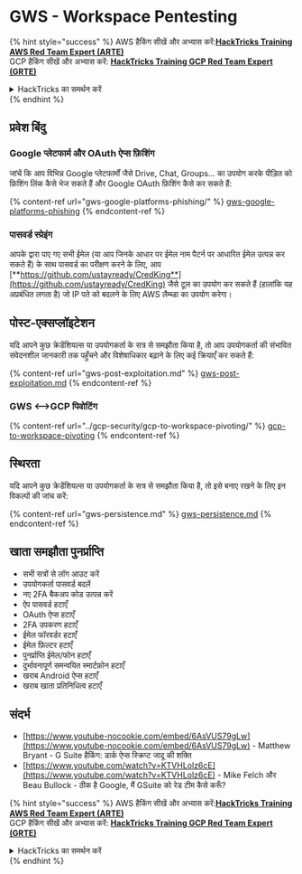 # GWS - Workspace Pentesting

{% hint style="success" %}
AWS हैकिंग सीखें और अभ्यास करें:<img src="../../.gitbook/assets/image (1).png" alt="" data-size="line">[**HackTricks Training AWS Red Team Expert (ARTE)**](https://training.hacktricks.xyz/courses/arte)<img src="../../.gitbook/assets/image (1).png" alt="" data-size="line">\
GCP हैकिंग सीखें और अभ्यास करें: <img src="../../.gitbook/assets/image (2).png" alt="" data-size="line">[**HackTricks Training GCP Red Team Expert (GRTE)**<img src="../../.gitbook/assets/image (2).png" alt="" data-size="line">](https://training.hacktricks.xyz/courses/grte)

<details>

<summary>HackTricks का समर्थन करें</summary>

* [**सदस्यता योजनाएँ**](https://github.com/sponsors/carlospolop) देखें!
* **💬 [**Discord समूह**](https://discord.gg/hRep4RUj7f) या [**telegram समूह**](https://t.me/peass) में शामिल हों या **Twitter** 🐦 पर हमें **फॉलो करें** [**@hacktricks\_live**](https://twitter.com/hacktricks\_live)**.**
* **हैकिंग ट्रिक्स साझा करें और** [**HackTricks**](https://github.com/carlospolop/hacktricks) और [**HackTricks Cloud**](https://github.com/carlospolop/hacktricks-cloud) github repos में PRs सबमिट करें।

</details>
{% endhint %}

## प्रवेश बिंदु

### Google प्लेटफार्म और OAuth ऐप्स फ़िशिंग

जांचें कि आप विभिन्न Google प्लेटफार्मों जैसे Drive, Chat, Groups... का उपयोग करके पीड़ित को फ़िशिंग लिंक कैसे भेज सकते हैं और Google OAuth फ़िशिंग कैसे कर सकते हैं:

{% content-ref url="gws-google-platforms-phishing/" %}
[gws-google-platforms-phishing](gws-google-platforms-phishing/)
{% endcontent-ref %}

### पासवर्ड स्प्रेइंग

आपके द्वारा पाए गए सभी ईमेल (या आप जिनके आधार पर ईमेल नाम पैटर्न पर आधारित ईमेल उत्पन्न कर सकते हैं) के साथ पासवर्ड का परीक्षण करने के लिए, आप [**https://github.com/ustayready/CredKing**](https://github.com/ustayready/CredKing) जैसे टूल का उपयोग कर सकते हैं (हालांकि यह अप्रबंधित लगता है) जो IP पते को बदलने के लिए AWS लैम्ब्डा का उपयोग करेगा।

## पोस्ट-एक्सप्लॉइटेशन

यदि आपने कुछ क्रेडेंशियल्स या उपयोगकर्ता के सत्र से समझौता किया है, तो आप उपयोगकर्ता की संभावित संवेदनशील जानकारी तक पहुँचने और विशेषाधिकार बढ़ाने के लिए कई क्रियाएँ कर सकते हैं:

{% content-ref url="gws-post-exploitation.md" %}
[gws-post-exploitation.md](gws-post-exploitation.md)
{% endcontent-ref %}

### GWS <-->GCP पिवोटिंग

{% content-ref url="../gcp-security/gcp-to-workspace-pivoting/" %}
[gcp-to-workspace-pivoting](../gcp-security/gcp-to-workspace-pivoting/)
{% endcontent-ref %}

## स्थिरता

यदि आपने कुछ क्रेडेंशियल्स या उपयोगकर्ता के सत्र से समझौता किया है, तो इसे बनाए रखने के लिए इन विकल्पों की जांच करें:

{% content-ref url="gws-persistence.md" %}
[gws-persistence.md](gws-persistence.md)
{% endcontent-ref %}

## खाता समझौता पुनर्प्राप्ति

* सभी सत्रों से लॉग आउट करें
* उपयोगकर्ता पासवर्ड बदलें
* नए 2FA बैकअप कोड उत्पन्न करें
* ऐप पासवर्ड हटाएँ
* OAuth ऐप्स हटाएँ
* 2FA उपकरण हटाएँ
* ईमेल फॉरवर्डर हटाएँ
* ईमेल फ़िल्टर हटाएँ
* पुनर्प्राप्ति ईमेल/फोन हटाएँ
* दुर्भावनापूर्ण समन्वयित स्मार्टफ़ोन हटाएँ
* खराब Android ऐप्स हटाएँ
* खराब खाता प्रतिनिधित्व हटाएँ

## संदर्भ

* [https://www.youtube-nocookie.com/embed/6AsVUS79gLw](https://www.youtube-nocookie.com/embed/6AsVUS79gLw) - Matthew Bryant - G Suite हैकिंग: डार्क ऐप्स स्क्रिप्ट जादू की शक्ति
* [https://www.youtube.com/watch?v=KTVHLolz6cE](https://www.youtube.com/watch?v=KTVHLolz6cE) - Mike Felch और Beau Bullock - ठीक है Google, मैं GSuite को रेड टीम कैसे करूँ? 

{% hint style="success" %}
AWS हैकिंग सीखें और अभ्यास करें:<img src="../../.gitbook/assets/image (1).png" alt="" data-size="line">[**HackTricks Training AWS Red Team Expert (ARTE)**](https://training.hacktricks.xyz/courses/arte)<img src="../../.gitbook/assets/image (1).png" alt="" data-size="line">\
GCP हैकिंग सीखें और अभ्यास करें: <img src="../../.gitbook/assets/image (2).png" alt="" data-size="line">[**HackTricks Training GCP Red Team Expert (GRTE)**<img src="../../.gitbook/assets/image (2).png" alt="" data-size="line">](https://training.hacktricks.xyz/courses/grte)

<details>

<summary>HackTricks का समर्थन करें</summary>

* [**सदस्यता योजनाएँ**](https://github.com/sponsors/carlospolop) देखें!
* **💬 [**Discord समूह**](https://discord.gg/hRep4RUj7f) या [**telegram समूह**](https://t.me/peass) में शामिल हों या **Twitter** 🐦 पर हमें **फॉलो करें** [**@hacktricks\_live**](https://twitter.com/hacktricks\_live)**.**
* **हैकिंग ट्रिक्स साझा करें और** [**HackTricks**](https://github.com/carlospolop/hacktricks) और [**HackTricks Cloud**](https://github.com/carlospolop/hacktricks-cloud) github repos में PRs सबमिट करें।

</details>
{% endhint %}
